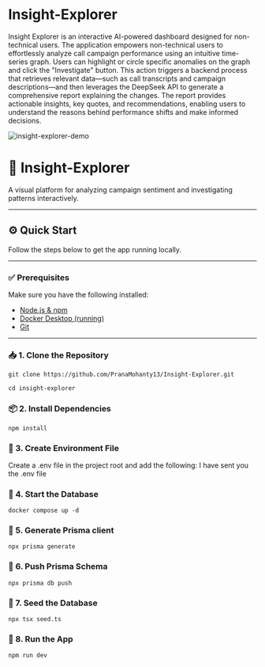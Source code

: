 # Insight-Explorer

Insight Explorer is an interactive AI-powered dashboard designed for non-technical users. The application empowers non-technical users to effortlessly analyze call campaign performance using an intuitive time-series graph. Users can highlight or circle specific anomalies on the graph and click the "Investigate" button. This action triggers a backend process that retrieves relevant data—such as call transcripts and campaign descriptions—and then leverages the DeepSeek API to generate a comprehensive report explaining the changes. The report provides actionable insights, key quotes, and recommendations, enabling users to understand the reasons behind performance shifts and make informed decisions.


![insight-explorer-demo](https://github.com/user-attachments/assets/8bdc2b8a-cf0d-48d3-ad85-aef221646bea)


# 🚀 Insight-Explorer

A visual platform for analyzing campaign sentiment and investigating patterns interactively.

---

## ⚙️ Quick Start

Follow the steps below to get the app running locally.

---

### ✅ Prerequisites

Make sure you have the following installed:

- [Node.js & npm](https://nodejs.org/)
- [Docker Desktop (running)](https://www.docker.com/products/docker-desktop)
- [Git](https://git-scm.com/)

---

### 📥 1. Clone the Repository


`git clone https://github.com/PranaMohanty13/Insight-Explorer.git`

`cd insight-explorer`

### 📦 2. Install Dependencies
`npm install`

### 📝 3. Create Environment File
Create a .env file in the project root and add the following:
I have sent you the .env file

### 🐳 4. Start the Database
`docker compose up -d`

### 🔧 5. Generate Prisma client
`npx prisma generate`

### 🔄 6. Push Prisma Schema
`npx prisma db push`

### 🌱 7. Seed the Database
`npx tsx seed.ts`

### 🧪 8. Run the App
`npm run dev`


